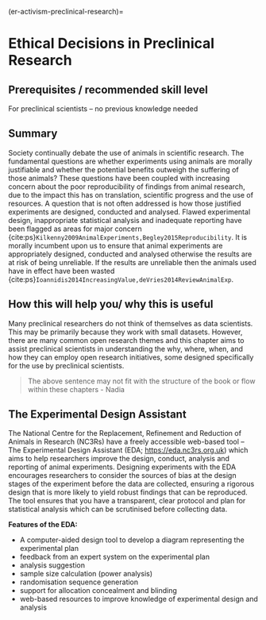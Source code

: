 (er-activism-preclinical-research)=
# Ethical Decisions in Preclinical Research

## Prerequisites / recommended skill level
For preclinical scientists – no previous knowledge needed

## Summary
Society continually debate the use of animals in scientific research. The fundamental questions are whether experiments using animals are morally justifiable and whether the potential benefits outweigh the suffering of those animals? These questions have been coupled with increasing concern about the poor reproducibility of findings from animal research, due to the impact this has on translation, scientific progress and the use of resources. A question that is not often addressed is how those justified experiments are designed, conducted and analysed. Flawed experimental design, inappropriate statistical analysis and inadequate reporting have been flagged as areas for major concern {cite:ps}`Kilkenny2009AnimalExperiments,Begley2015Reproducibility`. It is morally incumbent upon us to ensure that animal experiments are appropriately designed, conducted and analysed otherwise the results are at risk of being unreliable. If the results are unreliable then the animals used have in effect have been wasted {cite:ps}`Ioannidis2014IncreasingValue,deVries2014ReviewAnimalExp`.

## How this will help you/ why this is useful
Many preclinical researchers do not think of themselves as data scientists. This may be primarily because they work with small datasets. However, there are many common open research themes and this chapter aims to assist preclinical scientists in understanding the why, where, when, and how they can employ open research initiatives, some designed specifically for the use by preclinical scientists.
> The above sentence may not fit with the structure of the book or flow within these chapters - Nadia

## The Experimental Design Assistant
The National Centre for the Replacement, Refinement and Reduction of Animals in Research (NC3Rs) have a freely accessible web-based tool – The Experimental Design Assistant (EDA; https://eda.nc3rs.org.uk) which aims to help researchers improve the design, conduct, analysis and reporting of animal experiments. Designing experiments with the EDA encourages researchers to consider the sources of bias at the design stages of the experiment before the data are collected, ensuring a rigorous design that is more likely to yield robust findings that can be reproduced. The tool ensures that you have a transparent, clear protocol and plan for statistical analysis which can be scrutinised before collecting data.

**Features of the EDA:**
* A computer-aided design tool to develop a diagram representing the experimental plan
* feedback from an expert system on the experimental plan
* analysis suggestion
* sample size calculation (power analysis)
* randomisation sequence generation
* support for allocation concealment and blinding
* web-based resources to improve knowledge of experimental design and analysis
